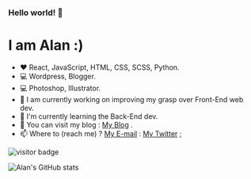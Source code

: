 ### Hello world! 👋

# I am Alan :)
<!--


- 🔭 I’m currently working on ...
- 🌱 I'm currently learning the Back-End dev ...
- 👯 I’m looking to collaborate on ...
- 🤔 I’m looking for help with ...
- 💬 Ask me about ...
- 📫 How to reach me: ...
- 😄 Pronouns: ...
- ⚡ Fun fact: ...
-->


- :heart: React, JavaScript, HTML, CSS, SCSS, Python.
- 💻 Wordpress, Blogger.
- :computer: Photoshop, Illustrator.
- 🔭 I am currently working on improving my grasp over Front-End web dev.
- 🌱 I'm currently learning the Back-End dev.
- :pencil: You can visit my blog : [My Blog](https://alanmiste.wordpress.com "Alan's Blog") .
- 📫 Where to (reach me) ? [My E-mail](mailto:alanhsnn@gmail.com "My E-mail") : [My Twitter](https://twitter.com/AlanMiste "My twitter account") ;



![visitor badge](https://visitor-badge.glitch.me/badge?page_id=alanmiste.visitor-badge&left_text=You%20are%20the%20visitor%20number)

![Alan's GitHub stats](https://github-readme-stats.vercel.app/api?username=alanmiste&count_private=true&theme=highcontrast&show_icons=true)



